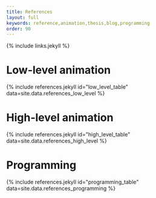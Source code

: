 ```yaml
---
title: References
layout: full
keywords: reference,animation,thesis,blog,programming
order: 90
---
```


{% include links.jekyll %}

Low-level animation
===================

{% include references.jekyll id="low_level_table" data=site.data.references_low_level %}

High-level animation
====================

{% include references.jekyll id="high_level_table" data=site.data.references_high_level %}

Programming
===========

{% include references.jekyll id="programming_table" data=site.data.references_programming %}
